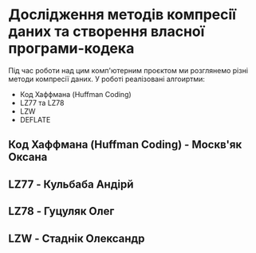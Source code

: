 # Дослiдження методiв компресiї даних та створення власної програми-кодека
Під час роботи над цим комп'ютерним проєктом ми розглянемо різні методи компресії даних. 
У роботі реалізовані алгоиртми: 
- Код Хаффмана (Huffman Coding)
- LZ77 та LZ78
- LZW
- DEFLATE

## Код Хаффмана (Huffman Coding) - Москв'як Оксана

## LZ77 - Кульбаба Андірй 

## LZ78 - Гуцуляк Олег

## LZW - Стаднік Олександр 
